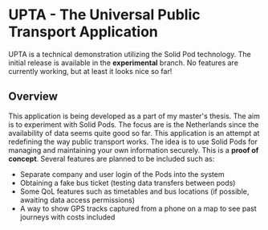 # UPTA - The Universal Public Transport Application
UPTA is a technical demonstration utilizing the Solid Pod technology. The initial release is available in the **experimental** branch. No features are currently working, but at least it looks nice so far!

## Overview
This application is being developed as a part of my master's thesis. The aim is to experiment with Solid Pods. The focus are is the Netherlands since the availability of data seems quite good so far. This application is an attempt at redefining the way public transport works. The idea is to use Solid Pods for managing and maintaining your own information securely. This is a **proof of concept**. Several features are planned to be included such as:

- Separate company and user login of the Pods into the system
- Obtaining a fake bus ticket (testing data transfers between pods)
- Some QoL features such as timetables and bus locations (if possible, awaiting data access permissions)
- A way to show GPS tracks captured from a phone on a map to see past journeys with costs included



